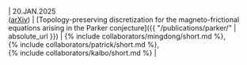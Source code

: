 | 20.JAN.2025 <br> ([arXiv](https://doi.org/10.48550/arXiv.2501.11654)) | [Topology-preserving discretization for the magneto-frictional equations arising in the Parker conjecture]({{ "/publications/parker/" | absolute_url }}) | {% include collaborators/mingdong/short.md %}, <br> {% include collaborators/patrick/short.md %}, <br> {% include collaborators/kaibo/short.md %} |